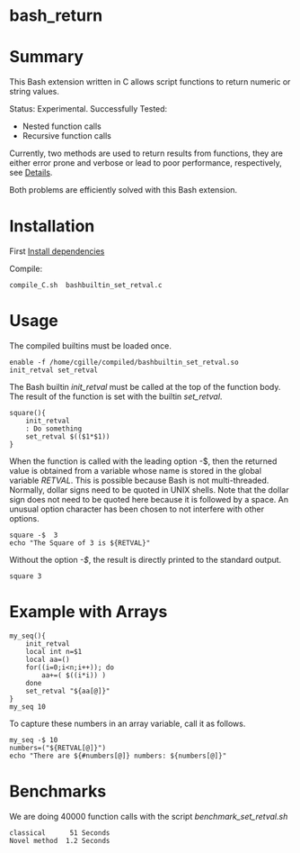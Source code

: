 # bash_return

# Summary

This  Bash extension written in C allows script functions to return numeric or string values.

Status: Experimental. Successfully Tested:

 - Nested function calls
 - Recursive function calls

Currently, two methods are used to return results from functions, they are either  error prone and verbose or lead to poor performance, respectively,
see  [Details](./motivation.md).

Both problems are efficiently solved with this Bash extension.

# Installation

First [Install dependencies](./INSTALL_DEPENDENCIES.md)

Compile:

    compile_C.sh  bashbuiltin_set_retval.c

# Usage

The compiled builtins must be loaded once.

    enable -f /home/cgille/compiled/bashbuiltin_set_retval.so   init_retval set_retval

The Bash builtin *init_retval* must be called at the top of the function body.
The result of the function is set  with the builtin *set_retval*.

    square(){
        init_retval
        : Do something
        set_retval $(($1*$1))
    }

When the function is called with the leading option -$, then the returned value is obtained from a
variable whose name is stored in the global variable *RETVAL*.  This is possible because Bash is not
multi-threaded. Normally, dollar signs need to be quoted in UNIX shells. Note that the dollar sign does not need to be quoted here because it is followed by
a space. An unusual option character has been chosen to not interfere with other options.

    square -$  3
    echo "The Square of 3 is ${RETVAL}"

Without the option *-$*, the result is directly printed to the standard output.

    square 3

# Example with Arrays

    my_seq(){
        init_retval
        local int n=$1
        local aa=()
        for((i=0;i<n;i++)); do
            aa+=( $((i*i)) )
        done
        set_retval "${aa[@]}"
    }
    my_seq 10


To capture these numbers in an array variable, call it as follows.

    my_seq -$ 10
    numbers=("${RETVAL[@]}")
    echo "There are ${#numbers[@]} numbers: ${numbers[@]}"

# Benchmarks

We are doing 40000 function calls with the script *benchmark_set_retval.sh*

    classical      51 Seconds
    Novel method  1.2 Seconds
